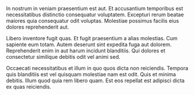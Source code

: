 In nostrum in veniam praesentium est aut. Et accusantium temporibus est necessitatibus distinctio consequatur voluptatem. Excepturi rerum beatae maiores quia consequatur odit voluptas. Molestiae possimus facilis eius dolores reprehenderit aut.
 Libero inventore fugit quas. Et fugit praesentium a alias molestias. Cum sapiente eum totam. Autem deserunt sint expedita fuga aut dolorem. Reprehenderit enim in aut harum incidunt blanditiis. Qui dolores et consectetur similique debitis odit vel animi sed.
 Occaecati necessitatibus et illum in quo quos dicta non reiciendis. Tempora quis blanditiis est vel quisquam molestiae nam est odit. Quis et minima debitis. Illum quod quia rem libero quam. Est eos repellat est adipisci dicta ex quas reiciendis.